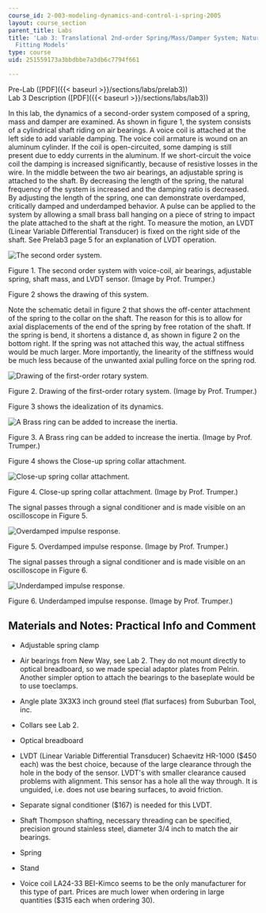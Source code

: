 ```yaml
---
course_id: 2-003-modeling-dynamics-and-control-i-spring-2005
layout: course_section
parent_title: Labs
title: 'Lab 3: Translational 2nd-order Spring/Mass/Damper System; Natural Response;
  Fitting Models'
type: course
uid: 251559173a3bbdbbe7a3db6c7794f661

---
```


Pre-Lab ([PDF]({{< baseurl >}}/sections/labs/prelab3))  
Lab 3 Description ([PDF]({{< baseurl >}}/sections/labs/lab3))

In this lab, the dynamics of a second-order system composed of a spring, mass and damper are examined. As shown in figure 1, the system consists of a cylindrical shaft riding on air bearings. A voice coil is attached at the left side to add variable damping. The voice coil armature is wound on an aluminum cylinder. If the coil is open-circuited, some damping is still present due to eddy currents in the aluminum. If we short-circuit the voice coil the damping is increased significantly, because of resistive losses in the wire. In the middle between the two air bearings, an adjustable spring is attached to the shaft. By decreasing the length of the spring, the natural frequency of the system is increased and the damping ratio is decreased. By adjusting the length of the spring, one can demonstrate overdamped, critically damped and underdamped behavior. A pulse can be applied to the system by allowing a small brass ball hanging on a piece of string to impact the plate attached to the shaft at the right. To measure the motion, an LVDT (Linear Variable Differential Transducer) is fixed on the right side of the shaft. See Prelab3 page 5 for an explanation of LVDT operation.

![The second order system.](/courses/mechanical-engineering/2-003-modeling-dynamics-and-control-i-spring-2005/labs/lab3fig1.jpg)

Figure 1. The second order system with voice-coil, air bearings, adjustable spring, shaft mass, and LVDT sensor. (Image by Prof. Trumper.)

Figure 2 shows the drawing of this system.

Note the schematic detail in figure 2 that shows the off-center attachment of the spring to the collar on the shaft. The reason for this is to allow for axial displacements of the end of the spring by free rotation of the shaft. If the spring is bend, it shortens a distance d, as shown in figure 2 on the bottom right. If the spring was not attached this way, the actual stiffness would be much larger. More importantly, the linearity of the stiffness would be much less because of the unwanted axial pulling force on the spring rod.

![Drawing of the first-order rotary system.](/courses/mechanical-engineering/2-003-modeling-dynamics-and-control-i-spring-2005/labs/lab3fig2.gif)

Figure 2. Drawing of the first-order rotary system. (Image by Prof. Trumper.)

Figure 3 shows the idealization of its dynamics.

![A Brass ring can be added to increase the inertia.](/courses/mechanical-engineering/2-003-modeling-dynamics-and-control-i-spring-2005/labs/lab3fig3.gif)

Figure 3. A Brass ring can be added to increase the inertia. (Image by Prof. Trumper.)

Figure 4 shows the Close-up spring collar attachment.

![Close-up spring collar attachment.](/courses/mechanical-engineering/2-003-modeling-dynamics-and-control-i-spring-2005/labs/lab3fig4.jpg)

Figure 4. Close-up spring collar attachment. (Image by Prof. Trumper.)

The signal passes through a signal conditioner and is made visible on an oscilloscope in Figure 5.

![Overdamped impulse response.](/courses/mechanical-engineering/2-003-modeling-dynamics-and-control-i-spring-2005/labs/lab3fig5.jpg)

Figure 5. Overdamped impulse response. (Image by Prof. Trumper.)

The signal passes through a signal conditioner and is made visible on an oscilloscope in Figure 6.

![Underdamped impulse response.](/courses/mechanical-engineering/2-003-modeling-dynamics-and-control-i-spring-2005/labs/lab3fig6.jpg)

Figure 6. Underdamped impulse response. (Image by Prof. Trumper.)

Materials and Notes: Practical Info and Comment
-----------------------------------------------

*   Adjustable spring clamp
    
*   Air bearings from New Way, see Lab 2. They do not mount directly to optical breadboard, so we made special adaptor plates from Pelrin. Another simpler option to attach the bearings to the baseplate would be to use toeclamps.
    
*   Angle plate 3X3X3 inch ground steel (flat surfaces) from Suburban Tool, inc.
    
*   Collars see Lab 2.
    
*   Optical breadboard
    
*   LVDT (Linear Variable Differential Transducer) Schaevitz HR-1000 ($450 each) was the best choice, because of the large clearance through the hole in the body of the sensor. LVDT's with smaller clearance caused problems with alignment. This sensor has a hole all the way through. It is unguided, i.e. does not use bearing surfaces, to avoid friction.
    
*   Separate signal conditioner ($167) is needed for this LVDT.
    
*   Shaft Thompson shafting, necessary threading can be specified, precision ground stainless steel, diameter 3/4 inch to match the air bearings.
    
*   Spring
    
*   Stand
    
*   Voice coil LA24-33 BEI-Kimco seems to be the only manufacturer for this type of part. Prices are much lower when ordering in large quantities ($315 each when ordering 30).